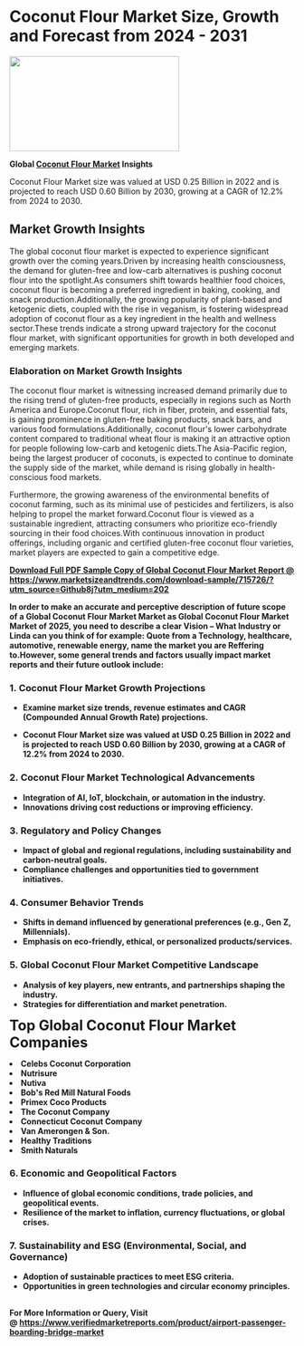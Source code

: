 <H1>Coconut Flour Market Size, Growth and Forecast from 2024 - 2031</H1><img class="aligncenter size-medium wp-image-584254" src="https://thirdeyenews.in/wp-content/uploads/2024/09/Global-Market-Research-300x168.jpeg" alt="" width="300" height="168" /><p><strong>Global&nbsp;<a href="https://www.marketsizeandtrends.com/download-sample/715726/?utm_source=Github8j?utm_medium=202">Coconut Flour Market</a> Insights</strong></p><p>Coconut Flour Market size was valued at USD 0.25 Billion in 2022 and is projected to reach USD 0.60 Billion by 2030, growing at a CAGR of 12.2% from 2024 to 2030.</p><p><h2>Market Growth Insights</h2> <p>The global coconut flour market is expected to experience significant growth over the coming years.Driven by increasing health consciousness, the demand for gluten-free and low-carb alternatives is pushing coconut flour into the spotlight.As consumers shift towards healthier food choices, coconut flour is becoming a preferred ingredient in baking, cooking, and snack production.Additionally, the growing popularity of plant-based and ketogenic diets, coupled with the rise in veganism, is fostering widespread adoption of coconut flour as a key ingredient in the health and wellness sector.These trends indicate a strong upward trajectory for the coconut flour market, with significant opportunities for growth in both developed and emerging markets.</p> <p><strong><a href="#"></a></strong></p> <h3>Elaboration on Market Growth Insights</h3> <p>The coconut flour market is witnessing increased demand primarily due to the rising trend of gluten-free products, especially in regions such as North America and Europe.Coconut flour, rich in fiber, protein, and essential fats, is gaining prominence in gluten-free baking products, snack bars, and various food formulations.Additionally, coconut flour's lower carbohydrate content compared to traditional wheat flour is making it an attractive option for people following low-carb and ketogenic diets.The Asia-Pacific region, being the largest producer of coconuts, is expected to continue to dominate the supply side of the market, while demand is rising globally in health-conscious food markets.</p> <p>Furthermore, the growing awareness of the environmental benefits of coconut farming, such as its minimal use of pesticides and fertilizers, is also helping to propel the market forward.Coconut flour is viewed as a sustainable ingredient, attracting consumers who prioritize eco-friendly sourcing in their food choices.With continuous innovation in product offerings, including organic and certified gluten-free coconut flour varieties, market players are expected to gain a competitive edge.</p> <p><strong><a href="#"></p><p><span class=""><strong>Download Full PDF Sample Copy of Global Coconut Flour Market Report</strong> @ <a href="https://www.marketsizeandtrends.com/download-sample/715726/?utm_source=Github8j?utm_medium=202" target="_blank">https://www.marketsizeandtrends.com/download-sample/715726/?utm_source=Github8j?utm_medium=202</a></span></p><p>In order to make an accurate and perceptive description of future scope of a Global&nbsp;Coconut Flour Market Market as Global&nbsp;Coconut Flour Market Market of 2025, you need to describe a clear Vision &ndash; What Industry or Linda can you think of for example: Quote from a Technology, healthcare, automotive, renewable energy, name the market you are Reffering to.However, some general trends and factors usually impact market reports and their future outlook include:</p><h3>1.&nbsp;<strong>Coconut Flour Market Growth Projections</strong></h3><ul><li>Examine market size trends, revenue estimates and CAGR (Compounded Annual Growth Rate) projections.</li><li><p>Coconut Flour Market size was valued at USD 0.25 Billion in 2022 and is projected to reach USD 0.60 Billion by 2030, growing at a CAGR of 12.2% from 2024 to 2030.</p></li></ul><h3>2.&nbsp;<strong>Coconut Flour Market Technological Advancements</strong></h3><ul><li>Integration of AI, IoT, blockchain, or automation in the industry.</li><li>Innovations driving cost reductions or improving efficiency.</li></ul><h3>3.&nbsp;<strong>Regulatory and Policy Changes</strong></h3><ul><li>Impact of global and regional regulations, including sustainability and carbon-neutral goals.</li><li>Compliance challenges and opportunities tied to government initiatives.</li></ul><h3>4.&nbsp;<strong>Consumer Behavior Trends</strong></h3><ul><li>Shifts in demand influenced by generational preferences (e.g., Gen Z, Millennials).</li><li>Emphasis on eco-friendly, ethical, or personalized products/services.</li></ul><h3>5.&nbsp;<strong>Global Coconut Flour Market Competitive Landscape</strong></h3><ul><li>Analysis of key players, new entrants, and partnerships shaping the industry.</li><li>Strategies for differentiation and market penetration.</li></ul><p data-pm-slice="1 1 []"><span style="color: inherit; font-family: inherit; font-size: 25px;">Top Global Coconut Flour Market Companies</span></p><div class="" data-test-id=""><p><li>Celebs Coconut Corporation</li><li> Nutrisure</li><li> Nutiva</li><li> Bob's Red Mill Natural Foods</li><li> Primex Coco Products</li><li> The Coconut Company</li><li> Connecticut Coconut Company</li><li> Van Amerongen & Son.</li><li> Healthy Traditions</li><li> Smith Naturals</li></p></div><h3>6.&nbsp;<strong>Economic and Geopolitical Factors</strong></h3><ul><li>Influence of global economic conditions, trade policies, and geopolitical events.</li><li>Resilience of the market to inflation, currency fluctuations, or global crises.</li></ul><h3>7.&nbsp;<strong>Sustainability and ESG (Environmental, Social, and Governance)</strong></h3><ul><li>Adoption of sustainable practices to meet ESG criteria.</li><li>Opportunities in green technologies and circular economy principles.</li></ul><h2><strong style="font-size: 14px;">For More Information or Query, Visit @&nbsp;</strong><a style="background-color: #ffffff; font-size: 14px;" href="https://www.marketsizeandtrends.com/report/coconut-flour-market/" target="_blank">https://www.verifiedmarketreports.com/product/airport-passenger-boarding-bridge-market</a></h2>